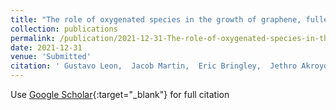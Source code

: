 ```yaml
---
title: "The role of oxygenated species in the growth of graphene, fullerenes and carbonaceous particles"
collection: publications
permalink: /publication/2021-12-31-The-role-of-oxygenated-species-in-the-growth-of-graphene-fullerenes-and-carbonaceous-particles
date: 2021-12-31
venue: 'Submitted'
citation: ' Gustavo Leon,  Jacob Martin,  Eric Bringley,  Jethro Akroyd,  Markus Kraft, &quot;The role of oxygenated species in the growth of graphene, fullerenes and carbonaceous particles.&quot; Submitted, 2021.'
---
```

Use [Google Scholar](https://scholar.google.com/scholar?q=The+role+of+oxygenated+species+in+the+growth+of+graphene,+fullerenes+and+carbonaceous+particles){:target="_blank"} for full citation